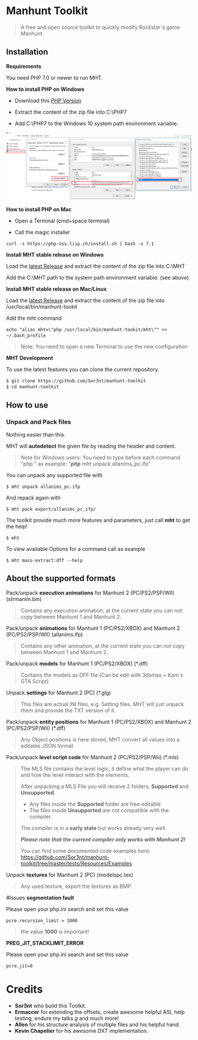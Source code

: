 # Manhunt Toolkit

> A free and open source toolkit to quickly modify Rockstar`s game Manhunt.

## Installation


**Requirements**

You need PHP 7.0 or newer to run MHT.

**How to install PHP on Windows**

* Download this [PHP Version](https://windows.php.net/downloads/releases/php-7.1.25-Win32-VC14-x64.zip)

* Extract the content of the zip file into C:\PHP7

* Add C:\PHP7 to the Windows 10 system path environment variable.

![no alt](https://github.com/Sor3nt/manhunt-toolkit/blob/master/php7-windows-path.png?raw=true)

**How to install PHP on Mac**

* Open a Terminal (cmd+space terminal)

* Call the magic installer
```
curl -s https://php-osx.liip.ch/install.sh | bash -s 7.1
```

**Install MHT stable release on Windows**

Load the [latest Release](https://github.com/Sor3nt/manhunt-toolkit/releases) and extract the content of the zip file into C:\MHT

Add the C:\MHT path to the system path environment variable. (see above)

**Install MHT stable release on Mac/Linux**

Load the [latest Release](https://github.com/Sor3nt/manhunt-toolkit/releases) and extract the content of the zip file into /usr/local/bin/manhunt-tookit

Add the mht command 

```
echo "alias mht=\"php /usr/local/bin/manhunt-tookit/mht\"" >> ~/.bash_profile
```
> Note: You need to open a new Terminal to use the new configuration


**MHT Development**

To use the latest features you can clone the current repository.

```
$ git clone https://github.com/Sor3nt/manhunt-toolkit
$ cd manhunt-toolkit
```


## How to use

### Unpack and Pack files

Nothing easier than this. 

MHT will **autodetect** the given file by reading the header and content.

> Note for Windows users: You need to type before each command "php "
> as example: "***php*** mht unpack allanims_pc.ifp"

You can unpack any supported file with
```
$ mht unpack allanims_pc.ifp
```

And repack again with
```
$ mht pack export/allanims_pc_ifp/
```

The toolkit provide much more features and parameters, just call **mht** to get the help!
```
$ mht
```

To view available Options for a command call as example

```
$ mht mass-extract:dff --help
```

## About the supported formats

Pack/unpack **execution animations** for Manhunt 2 (PC/PS2/PSP/WII) (strmanim.bin)
> Contains any execution animation, at the current state you can not copy between Manhunt 1 and Manhunt 2. 

Pack/unpack **animations** for Manhunt 1 (PC/PS2/XBOX) and Manhunt 2 (PC/PS2/PSP/WII) (allanims.ifp)
> Contains any other animation, at the current state you can not copy between Manhunt 1 and Manhunt 2.

Pack/unpack **models** for Manhunt 1 (PC/PS2/XBOX) (*.dff)
> Contains the models as DFF file (Can be edit with 3dsmax + Kam´s GTA Script)

Unpack **settings** for Manhunt 2 (PC) (*.glg)
> This files are actual INI files, e.g. Setting files. MHT will just unpack them and provide the TXT version of it.

Pack/unpack **entity positions** for Manhunt 1 (PC/PS2/XBOX) and Manhunt 2 (PC/PS2/PSP/WII) (*.dff)
>Any Object positions is here stored, MHT convert all values into a editable JSON format
 
Pack/unpack **level script code** for Manhunt 2 (PC/PS2/PSP/Wii) (*.mls)

> The MLS file contains the level logic, it define what the player can do and how the level interact with the elements.
>
> After unpacking a MLS File you will receive 2 folders, **Supported** and **Unsupported**.
> * Any files inside the **Supported** folder are free editable
> * The files inside **Unsupported** are not compatible with the compiler.
>
> The compiler is in a **early state** but works already very well.
>
> ***Please note that the current compiler only works with Manhunt 2!***
>
>You can find some documented code examples here: https://github.com/Sor3nt/manhunt-toolkit/tree/master/tests/Resources/Examples


Unpack **textures** for Manhunt 2 (PC) (modelspc.tex)
> Any used texture, export the textures as BMP.

#Issues
**segmentation fault**

Please open your php.ini search and set this value
````
pcre.recursion_limit = 1000
````
> the value **1000** is important!

**PREG_JIT_STACKLIMIT_ERROR**

Please open your php.ini search and set this value
````
pcre.jit=0
````



# Credits
 
* **Sor3nt** who build this Toolkit.
* **Ermaccer** for extending the offsets, create awesome helpful ASI, help testing, endure my talks *g* and much more!
* **Allen** for his structure analysis of multiple files and his helpful hand.
* **Kevin Chapelier** for his awesome DXT implementation.


 
 
 